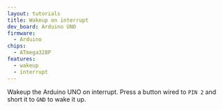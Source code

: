 ```yaml
---
layout: tutorials
title: Wakeup on interrupt
dev_board: Arduino UNO
firmware:
  - Arduino
chips:
  - ATmega328P
features:
  - wakeup
  - interrupt
---
```


Wakeup the Arduino UNO on interrupt. Press a button wired to `PIN 2` and short it to `GND` to wake it up.
